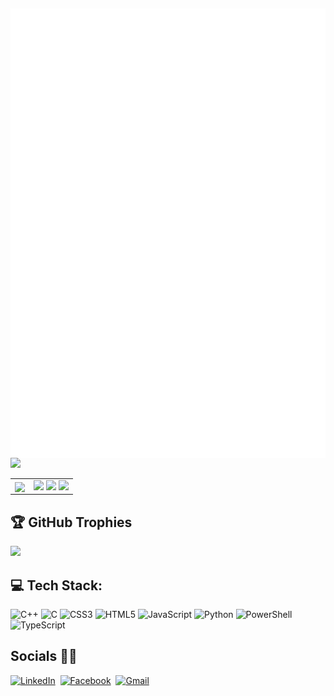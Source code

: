 <!--Metrics-->
[<img align="left" width="1450" alt="General Metrics" src="assets/general.svg">](#)
---
[![](https://visitcount.itsvg.in/api?id=kshitijkaini&icon=0&color=0)](https://visitcount.itsvg.in)
<table>
  <tr>
    <td>
      <img align="center" src="https://metrics.lecoq.io/kshitijkaini?template=classic&languages=1&people=1&base=header%2C%20activity%2C%20community%2C%20repositories%2C%20metadata&base.indepth=false&base.hireable=false&base.skip=false&languages=false&languages.limit=15&languages.threshold=0%25&languages.other=true&languages.colors=github&languages.sections=most-used&languages.indepth=false&languages.analysis.timeout=15&languages.analysis.timeout.repositories=7.5&languages.categories=markup%2C%20programming&languages.recent.categories=markup%2C%20programming&languages.recent.load=300&languages.recent.days=14&people=false&people.limit=12&people.identicons=true&people.identicons.hide=false&people.size=28&people.types=followers%2C%20following&people.shuffle=false&config.timezone=Asia%2FKatmandu" width="1450" />
    </td>
    <td>
      <img src="https://github-readme-stats.vercel.app/api?username=kshitijkaini&theme=radical&hide_border=false&include_all_commits=true&count_private=true" width="400" />
      <img src="https://github-readme-streak-stats.herokuapp.com/?user=kshitijkaini&theme=radical&hide_border=false" width="400" />
      <img src="https://github-readme-stats.vercel.app/api/top-langs/?username=kshitijkaini&theme=radical&hide_border=false&include_all_commits=true&count_private=true&layout=compact" width="400" />
    </td>
  </tr>
</table>

## 🏆 GitHub Trophies
![](https://github-profile-trophy.vercel.app/?username=kshitijkaini&theme=onedark&no-frame=false&no-bg=true&margin-w=4)

<!-- Proudly created with GPRM ( https://gprm.itsvg.in ) -->
## 💻 Tech Stack:
![C++](https://img.shields.io/badge/c++-%2300599C.svg?style=for-the-badge&logo=c%2B%2B&logoColor=white) ![C](https://img.shields.io/badge/c-%2300599C.svg?style=for-the-badge&logo=c&logoColor=white) ![CSS3](https://img.shields.io/badge/css3-%231572B6.svg?style=for-the-badge&logo=css3&logoColor=white) ![HTML5](https://img.shields.io/badge/html5-%23E34F26.svg?style=for-the-badge&logo=html5&logoColor=white) ![JavaScript](https://img.shields.io/badge/javascript-%23323330.svg?style=for-the-badge&logo=javascript&logoColor=%23F7DF1E) ![Python](https://img.shields.io/badge/python-3670A0?style=for-the-badge&logo=python&logoColor=ffdd54) ![PowerShell](https://img.shields.io/badge/PowerShell-%235391FE.svg?style=for-the-badge&logo=powershell&logoColor=white) ![TypeScript](https://img.shields.io/badge/typescript-%23007ACC.svg?style=for-the-badge&logo=typescript&logoColor=white)



## Socials :rocket::star2:
[![LinkedIn](https://img.icons8.com/?size=60&id=13930&format=png&color=000000)](https://www.linkedin.com/in/kshitij-kaini-38278b216/)&nbsp;
[![Facebook](https://img.icons8.com/?size=60&id=13912&format=png&color=000000)](https://www.facebook.com/kshitij.kaini.7/)&nbsp;
[![Gmail](https://img.icons8.com/?size=60&id=EgRndDDLh8kS&format=png&color=000000)](mailto:kshitijkaini@gmail.com)&nbsp;



  







